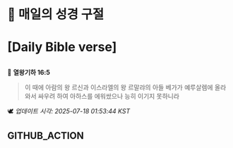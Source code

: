 # 🙏 매일의 성경 구절
# [Daily Bible verse]
##
<!-- START_BIBLE_VERSE -->
📖 **열왕기하 16:5**
> 이 때에 아람의 왕 르신과 이스라엘의 왕 르말랴의 아들 베가가 예루살렘에 올라와서 싸우려 하여 아하스를 에워쌌으나 능히 이기지 못하니라

🕊️ _업데이트 시각: 2025-07-18 01:53:44 KST_
  <!-- END_BIBLE_VERSE -->
## GITHUB_ACTION
